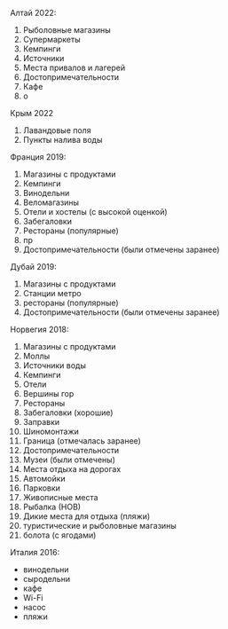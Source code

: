 Алтай 2022:
1. Рыболовные магазины
2. Супермаркеты
3. Кемпинги
4. Источники
5. Места привалов и лагерей
6. Достопримечательности
7. Кафе
8. о

Крым 2022
1. Лавандовые поля
2. Пункты налива воды

Франция 2019:
1. Магазины с продуктами
2. Кемпинги
3. Винодельни
4. Веломагазины
5. Отели и хостелы (с высокой оценкой)
6. Забегаловки
7. Рестораны (популярные)
8. пр
9. Достопримечательности (были отмечены заранее)

Дубай 2019:
1. Магазины с продуктами
2. Станции метро
3. рестораны (популярные)
4. Достопримечательности (были отмечены заранее)

Норвегия 2018:
1. Магазины с продуктами
1. Моллы
2. Источники воды
3. Кемпинги
4. Отели
5. Вершины гор
6. Рестораны
7. Забегаловки (хорошие)
8. Заправки
9. Шиномонтажи
10. Граница (отмечалась заранее)
11. Достопримечательности
11. Музеи (были отмечены)
12. Места отдыха на дорогах
13. Автомойки
14. Парковки
16. Живописные места
17. Рыбалка (НОВ)
18. Дикие места для отдыха (пляжи)
19. туристические и рыболовные магазины
20. болота (с ягодами)

Италия 2016:
+ винодельни
+ сыродельни
+ кафе
+ Wi-Fi
+ насос
+ пляжи
